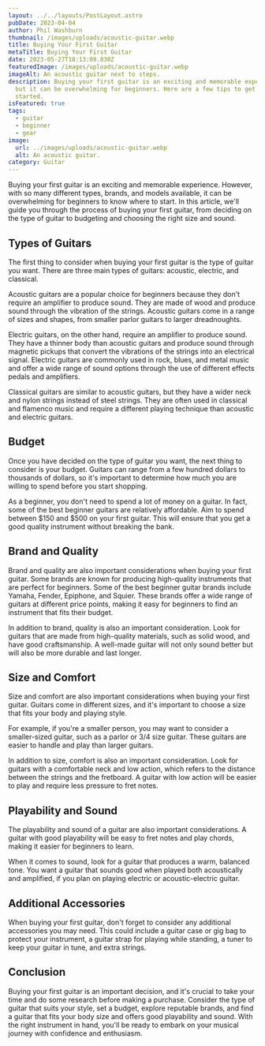 ```yaml
---
layout: ../../layouts/PostLayout.astro
pubDate: 2023-04-04
author: Phil Washburn
thumbnail: /images/uploads/acoustic-guitar.webp
title: Buying Your First Guitar
metaTitle: Buying Your First Guitar
date: 2023-05-27T18:13:09.830Z
featuredImage: /images/uploads/acoustic-guitar.webp
imageAlt: An acoustic guitar next to steps.
description: Buying your first guitar is an exciting and memorable experience,
  but it can be overwhelming for beginners. Here are a few tips to get you
  started.
isFeatured: true
tags:
  - guitar
  - beginner
  - gear
image:
  url: ../images/uploads/acoustic-guitar.webp
  alt: An acoustic guitar.
category: Guitar
---
```


Buying your first guitar is an exciting and memorable experience. However, with so many different types, brands, and models available, it can be overwhelming for beginners to know where to start. In this article, we'll guide you through the process of buying your first guitar, from deciding on the type of guitar to budgeting and choosing the right size and sound.

## Types of Guitars

The first thing to consider when buying your first guitar is the type of guitar you want. There are three main types of guitars: acoustic, electric, and classical.

Acoustic guitars are a popular choice for beginners because they don't require an amplifier to produce sound. They are made of wood and produce sound through the vibration of the strings. Acoustic guitars come in a range of sizes and shapes, from smaller parlor guitars to larger dreadnoughts.

Electric guitars, on the other hand, require an amplifier to produce sound. They have a thinner body than acoustic guitars and produce sound through magnetic pickups that convert the vibrations of the strings into an electrical signal. Electric guitars are commonly used in rock, blues, and metal music and offer a wide range of sound options through the use of different effects pedals and amplifiers.

Classical guitars are similar to acoustic guitars, but they have a wider neck and nylon strings instead of steel strings. They are often used in classical and flamenco music and require a different playing technique than acoustic and electric guitars.

## Budget

Once you have decided on the type of guitar you want, the next thing to consider is your budget. Guitars can range from a few hundred dollars to thousands of dollars, so it's important to determine how much you are willing to spend before you start shopping.

As a beginner, you don't need to spend a lot of money on a guitar. In fact, some of the best beginner guitars are relatively affordable. Aim to spend between $150 and $500 on your first guitar. This will ensure that you get a good quality instrument without breaking the bank.

## Brand and Quality

Brand and quality are also important considerations when buying your first guitar. Some brands are known for producing high-quality instruments that are perfect for beginners. Some of the best beginner guitar brands include Yamaha, Fender, Epiphone, and Squier. These brands offer a wide range of guitars at different price points, making it easy for beginners to find an instrument that fits their budget.

In addition to brand, quality is also an important consideration. Look for guitars that are made from high-quality materials, such as solid wood, and have good craftsmanship. A well-made guitar will not only sound better but will also be more durable and last longer.

## Size and Comfort

Size and comfort are also important considerations when buying your first guitar. Guitars come in different sizes, and it's important to choose a size that fits your body and playing style.

For example, if you're a smaller person, you may want to consider a smaller-sized guitar, such as a parlor or 3/4 size guitar. These guitars are easier to handle and play than larger guitars.

In addition to size, comfort is also an important consideration. Look for guitars with a comfortable neck and low action, which refers to the distance between the strings and the fretboard. A guitar with low action will be easier to play and require less pressure to fret notes.

## Playability and Sound

The playability and sound of a guitar are also important considerations. A guitar with good playability will be easy to fret notes and play chords, making it easier for beginners to learn.

When it comes to sound, look for a guitar that produces a warm, balanced tone. You want a guitar that sounds good when played both acoustically and amplified, if you plan on playing electric or acoustic-electric guitar.

## Additional Accessories

When buying your first guitar, don't forget to consider any additional accessories you may need. This could include a guitar case or gig bag to protect your instrument, a guitar strap for playing while standing, a tuner to keep your guitar in tune, and extra strings.

## Conclusion

Buying your first guitar is an important decision, and it's crucial to take your time and do some research before making a purchase. Consider the type of guitar that suits your style, set a budget, explore reputable brands, and find a guitar that fits your body size and offers good playability and sound. With the right instrument in hand, you'll be ready to embark on your musical journey with confidence and enthusiasm.
